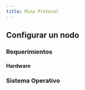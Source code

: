 ```yaml
---
title: Mina Protocol
---
```


## Configurar un nodo
### Requerimientos
#### Hardware
### Sistema Operativo
###
